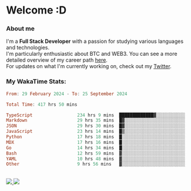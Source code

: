 # Welcome :D

### About me

I'm a **Full Stack Developer** with a passion for studying various languages and technologies. 
</br>
I'm particularly enthusiastic about BTC and WEB3. You can see a more detailed overview of my career path [here](https://yan-pi.vercel.app/).
</br>
For updates on what I'm currently working on, check out my [Twitter](https://twitter.com/yamigake).

### My WakaTime Stats:
<!--START_SECTION:waka-->

```haskell
From: 29 February 2024 - To: 25 September 2024

Total Time: 417 hrs 50 mins

TypeScript                 234 hrs 9 mins  █████████████▓░░░░░░░░░░░   54.74 %
Markdown                   29 hrs 35 mins  █▓░░░░░░░░░░░░░░░░░░░░░░░   06.92 %
JSON                       29 hrs 30 mins  █▓░░░░░░░░░░░░░░░░░░░░░░░   06.90 %
JavaScript                 23 hrs 14 mins  █▒░░░░░░░░░░░░░░░░░░░░░░░   05.43 %
Python                     17 hrs 18 mins  █░░░░░░░░░░░░░░░░░░░░░░░░   04.04 %
MDX                        17 hrs 16 mins  █░░░░░░░░░░░░░░░░░░░░░░░░   04.04 %
Go                         14 hrs 34 mins  █░░░░░░░░░░░░░░░░░░░░░░░░   03.41 %
Bash                       12 hrs 59 mins  ▓░░░░░░░░░░░░░░░░░░░░░░░░   03.04 %
YAML                       10 hrs 48 mins  ▓░░░░░░░░░░░░░░░░░░░░░░░░   02.53 %
Other                      9 hrs 56 mins   ▓░░░░░░░░░░░░░░░░░░░░░░░░   02.32 %
```

<!--END_SECTION:waka-->

<div style="display: inline_block"><br>
  <a style="border-radius:10px;" href="https://www.linkedin.com/in/yan-fernandes-55a81a201/" target="_blank"><img src="https://skillicons.dev/icons?i=linkedin" target="_blank"</a> 
  <a style="border-radius:10px;" href = "mailto:yanfernandes404@gmail.com"><img src="https://skillicons.dev/icons?i=gmail" target="_blank"></a>
</div>
